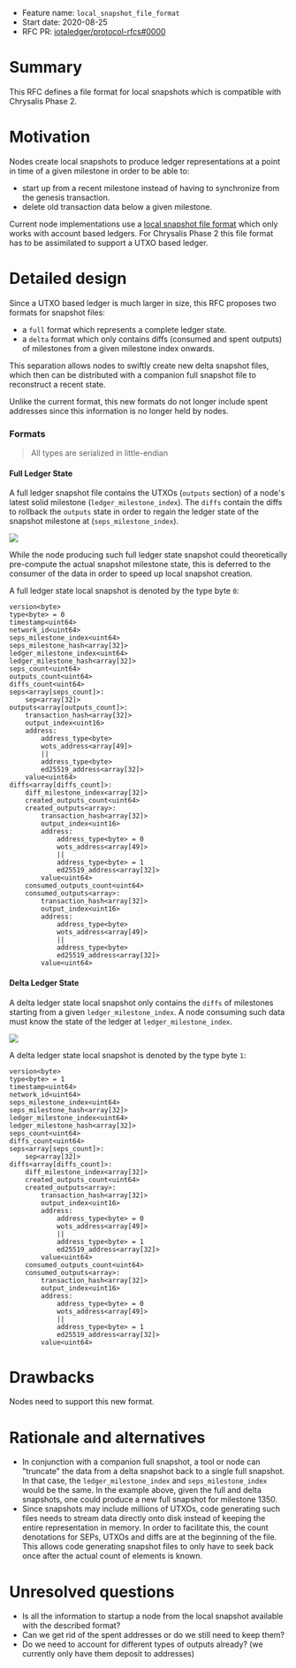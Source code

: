 + Feature name: `local_snapshot_file_format`
+ Start date: 2020-08-25
+ RFC PR: [iotaledger/protocol-rfcs#0000](https://github.com/iotaledger/protocol-rfcs/pull/0000)

# Summary

This RFC defines a file format for local snapshots which is compatible with Chrysalis Phase 2.

# Motivation

Nodes create local snapshots to produce ledger representations at a point in time of a given milestone in order to be able to:
* start up from a recent milestone instead of having to synchronize from the genesis transaction.
* delete old transaction data below a given milestone.

Current node implementations use a [local snapshot file format](https://github.com/iotaledger/iri-ls-sa-merger/tree/351020d3b5e342b6e9a41f2868575ab7ff8c251c#generating-an-export-file-from-a-localsnapshots-db) which only works with account based ledgers. For Chrysalis Phase 2 this file format has to be assimilated to support a UTXO based ledger.

# Detailed design

Since a UTXO based ledger is much larger in size, this RFC proposes two formats for snapshot files: 
* a `full` format which represents a complete ledger state.
* a `delta` format which only contains diffs (consumed and spent outputs) of milestones from a given milestone index onwards.

This separation allows nodes to swiftly create new delta snapshot files, which then can be distributed with a companion full snapshot file to reconstruct a recent state.

Unlike the current format, this new formats do not longer include spent addresses since this information is no longer held by nodes.

### Formats

> All types are serialized in little-endian

#### Full Ledger State

A full ledger snapshot file contains the UTXOs (`outputs` section) of a node's latest solid milestone (`ledger_milestone_index`). The `diffs` contain the diffs to rollback the `outputs` state in order to regain the ledger state of the snapshot milestone at (`seps_milestone_index`).

![](https://i.imgur.com/e6WuufK.png)

While the node producing such full ledger state snapshot could theoretically pre-compute the actual snapshot milestone state, this is deferred to the consumer of the data in order to speed up local snapshot creation.

A full ledger state local snapshot is denoted by the type byte `0`:

```
version<byte>
type<byte> = 0
timestamp<uint64>
network_id<uint64>
seps_milestone_index<uint64>
seps_milestone_hash<array[32]>
ledger_milestone_index<uint64>
ledger_milestone_hash<array[32]>
seps_count<uint64>
outputs_count<uint64>
diffs_count<uint64>
seps<array[seps_count]>:
	sep<array[32]>
outputs<array[outputs_count]>:
	transaction_hash<array[32]>
	output_index<uint16>
	address:
		address_type<byte>
		wots_address<array[49]>
		||
		address_type<byte>
		ed25519_address<array[32]>
	value<uint64>
diffs<array[diffs_count]>:
	diff_milestone_index<array[32]>
	created_outputs_count<uint64>
	created_outputs<array>:
		transaction_hash<array[32]>
		output_index<uint16>
		address:
			address_type<byte> = 0
			wots_address<array[49]>
			||
			address_type<byte> = 1
			ed25519_address<array[32]>
		value<uint64>
	consumed_outputs_count<uint64>
	consumed_outputs<array>:
		transaction_hash<array[32]>
		output_index<uint16>
		address:
			address_type<byte>
			wots_address<array[49]>
			||
			address_type<byte>
			ed25519_address<array[32]>
		value<uint64>		
```

#### Delta Ledger State

A delta ledger state local snapshot only contains the `diffs` of milestones starting from a given `ledger_milestone_index`. A node consuming such data must know the state of the ledger at `ledger_milestone_index`.

![](https://i.imgur.com/bt5BUpe.png)

A delta ledger state local snapshot is denoted by the type byte `1`:

```
version<byte>
type<byte> = 1
timestamp<uint64>
network_id<uint64>
seps_milestone_index<uint64>
seps_milestone_hash<array[32]>
ledger_milestone_index<uint64>
ledger_milestone_hash<array[32]>
seps_count<uint64>
diffs_count<uint64>
seps<array[seps_count]>:
	sep<array[32]>
diffs<array[diffs_count]>:
	diff_milestone_index<array[32]>
	created_outputs_count<uint64>
	created_outputs<array>:
		transaction_hash<array[32]>
		output_index<uint16>
		address:
			address_type<byte> = 0
			wots_address<array[49]>
			||
			address_type<byte> = 1
			ed25519_address<array[32]>
		value<uint64>
	consumed_outputs_count<uint64>
	consumed_outputs<array>:
		transaction_hash<array[32]>
		output_index<uint16>
		address:
			address_type<byte> = 0
			wots_address<array[49]>
			||
			address_type<byte> = 1
			ed25519_address<array[32]>
		value<uint64>
```

# Drawbacks

Nodes need to support this new format.

# Rationale and alternatives

* In conjunction with a companion full snapshot, a tool or node can "truncate" the data from a delta snapshot back to a single full snapshot. In that case, the `ledger_milestone_index` and `seps_milestone_index` would be the same. In the example above, given the full and delta snapshots, one could produce a new full snapshot for milestone 1350.
* Since snapshots may include millions of UTXOs, code generating such files needs to stream data directly onto disk instead of keeping the entire representation in memory. In order to facilitate this, the count denotations for SEPs, UTXOs and diffs are at the beginning of the file. This allows code generating snapshot files to only have to seek back once after the actual count of elements is known.

# Unresolved questions

* Is all the information to startup a node from the local snapshot available with the described format?
* Can we get rid of the spent addresses or do we still need to keep them?
* Do we need to account for different types of outputs already? (we currently only have them deposit to addresses)
